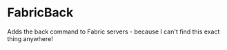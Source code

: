 # FabricBack
 Adds the back command to Fabric servers - because I can't find this exact thing anywhere!
